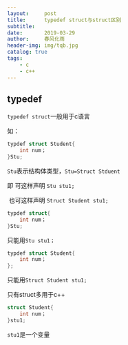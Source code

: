 ```yaml
---
layout:     post
title:      typedef struct与struct区别
subtitle:   
date:       2019-03-29
author:     春风化雨
header-img: img/tqb.jpg
catalog: true
tags:
    - c		
    - c++
---
```


## typedef

`typedef struct`一般用于c语言

如：

```c
typdef struct Student{
	int num；
}Stu;
```

`Stu`表示结构体类型，`Stu=Struct Stduent`

即   可这样声明 `Stu stu1;`

​	也可这样声明 `Struct Student stu1;`

```c
typdef struct{
	int num；
}Stu;
```

只能用`Stu stu1；`

```c
typdef struct Student{
	int num；
};
```

只能用`Struct Student stu1;`



只有struct多用于c++

```c
struct Student{
	int num；
}stu1;
```

`stu1`是一个变量

